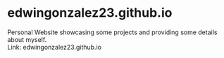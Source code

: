 # edwingonzalez23.github.io
Personal Website showcasing some projects and providing some details about myself. 
<br>Link: edwingonzalez23.github.io

